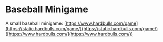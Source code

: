 # Baseball Minigame

A small baseball minigame: [https://www.hardbulls.com/game](https://static.hardbulls.com/game/](https://static.hardbulls.com/game/) ([https://www.hardbulls.com/](https://www.hardbulls.com/))
